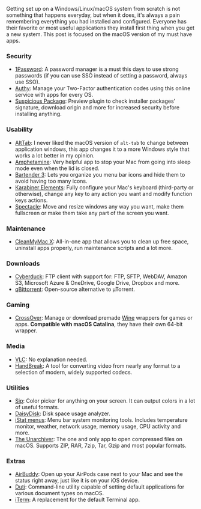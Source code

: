 Getting set up on a Windows/Linux/macOS system from scratch is not something that happens everyday, but when it does, it's always a pain remembering everything you had installed and configured. Everyone has their favorite or most useful applications they install first thing when you get a new system. This post is focused on the macOS version of my must have apps.

### Security

* [1Password](https://1password.com/): A password manager is a must this days to use strong passwords (if you can use SSO instead of setting a password, always use SSO).
* [Authy](https://authy.com/): Manage your Two-Factor authentication codes using this online service with apps for every OS.
* [Suspicious Package](https://mothersruin.com/software/SuspiciousPackage/): Preview plugin to check installer packages' signature, download origin and more for increased security before installing anything.

### Usability

* [AltTab](https://alt-tab-macos.netlify.app/): I never liked the macOS version of `alt-tab` to change between application windows, this app changes it to a more Windows style that works a lot better in my opinion.
* [Amphetamine](https://apps.apple.com/us/app/amphetamine/id937984704): Very helpful app to stop your Mac from going into sleep mode even when the lid is closed.
* [Bartender 3](https://www.macbartender.com/): Lets you organize you menu bar icons and hide them to avoid having too many icons.
* [Karabiner Elements](https://karabiner-elements.pqrs.org/): Fully configure your Mac's keyboard (third-party or otherwise), change any key to any action you want and modify function keys actions. 
* [Spectacle](https://www.spectacleapp.com/): Move and resize windows any way you want, make them fullscreen or make them take any part of the screen you want.

### Maintenance

* [CleanMyMac X](https://macpaw.com/cleanmymac): All-in-one app that allows you to clean up free space, uninstall apps properly, run maintenance scripts and a lot more.

### Downloads

* [Cyberduck](https://cyberduck.io/): FTP client with support for: FTP, SFTP, WebDAV, Amazon S3, Microsoft Azure & OneDrive, Google Drive, Dropbox and more.
* [qBittorrent](https://www.qbittorrent.org/): Open-source alternative to µTorrent.

### Gaming

* [CrossOver](https://www.codeweavers.com/products): Manage or download premade [Wine](https://www.winehq.org/) wrappers for games or apps. **Compatible with macOS Catalina**, they have their own 64-bit wrapper.

### Media

* [VLC](https://www.videolan.org/vlc/index.html): No explanation needed.
* [HandBreak](https://handbrake.fr/): A tool for converting video from nearly any format to a selection of modern, widely supported codecs.

### Utilities

* [Sip](https://sipapp.io/): Color picker for anything on your screen. It can output colors in a lot of useful formats.
* [DaisyDisk](https://daisydiskapp.com/): Disk space usage analyzer.
* [iStat menus](https://bjango.com/mac/istatmenus/): Menu bar system monitoring tools. Includes temperature monitor, weather, network usage, memory usage, CPU activity and more.
* [The Unarchiver](https://theunarchiver.com/): The one and only app to open compressed files on macOS. Supports ZIP, RAR, 7zip, Tar, Gzip and most popular formats.

### Extras

* [AirBuddy](https://gumroad.com/l/airbuddy): Open up your AirPods case next to your Mac and see the status right away, just like it is on your iOS device.
* [Duti](https://github.com/moretension/duti/releases): Command-line utility capable of setting default applications for various document types on macOS.
* [iTerm](https://www.iterm2.com/): A replacement for the default Terminal app. 